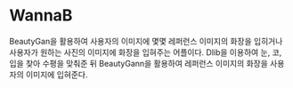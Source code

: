 # WannaB
BeautyGan을 활용하여 사용자의 이미지에 몇몇 레퍼런스 이미지의 화장을 입히거나 사용자가 원하는 사진의 이미지에 화장을 입혀주는 어플이다. Dlib을 이용하여 눈, 코, 입을 찾아 수평을 맞춰준 뒤 BeautyGann을 활용하여 레퍼런스 이미지의 화장을 사용자의 이미지에 입혀준다.
